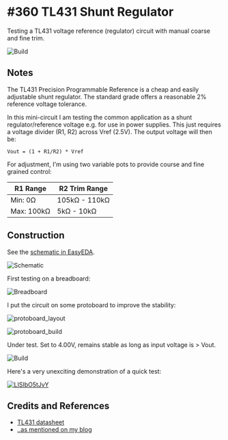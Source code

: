 # #360 TL431 Shunt Regulator

Testing a TL431 voltage reference (regulator) circuit with manual coarse and fine trim.

![Build](./assets/ShuntRegulator_build.jpg?raw=true)

## Notes

The TL431 Precision Programmable Reference is a cheap and easily adjustable shunt regulator.
The standard grade offers a reasonable 2% reference voltage tolerance.

In this mini-circuit I am testing the common application as a shunt regulator/reference voltage e.g. for use in power supplies.
This just requires a voltage divider (R1, R2) across Vref (2.5V). The output voltage will then be:

```
Vout = (1 + R1/R2) * Vref
```

For adjustment, I'm using two variable pots to provide course and fine grained control:

| R1 Range   | R2 Trim Range |
|------------|---------------|
| Min: 0Ω    | 105kΩ - 110kΩ |
| Max: 100kΩ | 5kΩ - 10kΩ    |


## Construction

See the [schematic in EasyEDA](https://easyeda.com/tardate/TL431ShuntRegulator-b6752f91b5504d789d9fae42ff297b5a).

![Schematic](./assets/ShuntRegulator_schematic.png?raw=true)

First testing on a breadboard:

![Breadboard](./assets/ShuntRegulator_bb.jpg?raw=true)

I put the circuit on some protoboard to improve the stability:

![protoboard_layout](./assets/protoboard_layout.jpg?raw=true)

![protoboard_build](./assets/protoboard_build.jpg?raw=true)


Under test. Set to 4.00V, remains stable as long as input voltage is > Vout.

![Build](./assets/ShuntRegulator_build.jpg?raw=true)

Here's a very unexciting demonstration of a quick test:

[![LISIbO5tJvY](https://img.youtube.com/vi/LISIbO5tJvY/0.jpg)](https://www.youtube.com/watch?v=LISIbO5tJvY)

## Credits and References
* [TL431 datasheet](http://www.ti.com/lit/ds/symlink/tl431a.pdf)
* [..as mentioned on my blog](https://blog.tardate.com/2017/12/leap360-tl431-shunt-regulator.html)
